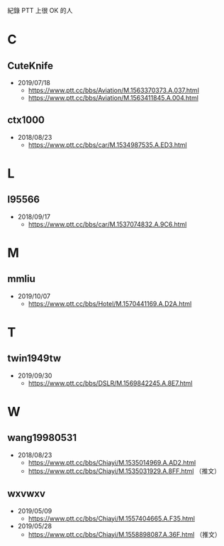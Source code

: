 紀錄 PTT 上很 OK 的人


# C #

## CuteKnife ##

* 2019/07/18
	* https://www.ptt.cc/bbs/Aviation/M.1563370373.A.037.html
	* https://www.ptt.cc/bbs/Aviation/M.1563411845.A.004.html

## ctx1000 ##

* 2018/08/23
	* https://www.ptt.cc/bbs/car/M.1534987535.A.ED3.html


# L #

## l95566 ##

* 2018/09/17
	* https://www.ptt.cc/bbs/car/M.1537074832.A.9C6.html


# M #

## mmliu ##

* 2019/10/07
	* https://www.ptt.cc/bbs/Hotel/M.1570441169.A.D2A.html


# T #

## twin1949tw ##

* 2019/09/30
	* https://www.ptt.cc/bbs/DSLR/M.1569842245.A.8E7.html


# W #

## wang19980531 ##

* 2018/08/23
	* https://www.ptt.cc/bbs/Chiayi/M.1535014969.A.AD2.html
	* https://www.ptt.cc/bbs/Chiayi/M.1535031929.A.8FF.html （推文）

## wxvwxv

* 2019/05/09
	* https://www.ptt.cc/bbs/Chiayi/M.1557404665.A.F35.html
* 2019/05/28
	* https://www.ptt.cc/bbs/Chiayi/M.1558898087.A.36F.html （推文）
